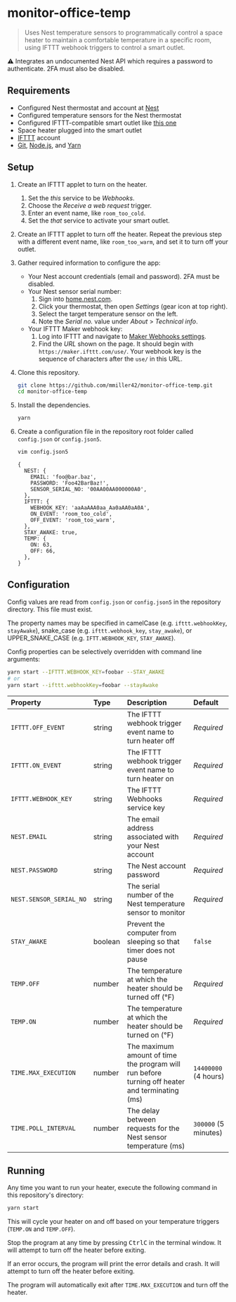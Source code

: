 # monitor-office-temp

> Uses Nest temperature sensors to programmatically control a space heater to maintain a comfortable temperature in a specific room, using IFTTT webhook triggers to control a smart outlet.

⚠️ Integrates an undocumented Nest API which requires a password to authenticate. 2FA must also be disabled.

## Requirements

* Configured Nest thermostat and account at [Nest](https://home.nest.com/)
* Configured temperature sensors for the Nest thermostat
* Configured IFTTT-compatible smart outlet like [this one](https://www.amazon.com/gp/product/B07CVFD2KC/)
* Space heater plugged into the smart outlet
* [IFTTT](https://ifttt.com/) account
* [Git](https://git-scm.com/), [Node.js](https://nodejs.org/), and [Yarn](https://yarnpkg.com/)

## Setup

1. Create an IFTTT applet to turn on the heater.

   1. Set the *this* service to be *Webhooks*.
   1. Choose the *Receive a web request* trigger.
   1. Enter an event name, like `room_too_cold`.
   1. Set the *that* service to activate your smart outlet.

1. Create an IFTTT applet to turn off the heater. Repeat the previous step with a different event name, like `room_too_warm`, and set it to turn off your outlet.

1. Gather required information to configure the app:

    * Your Nest account credentials (email and password). 2FA must be disabled.
    * Your Nest sensor serial number:
        1. Sign into [home.nest.com](https://home.nest.com/).
        1. Click your thermostat, then open *Settings* (gear icon at top right).
        1. Select the target temperature sensor on the left.
        1. Note the *Serial no.* value under *About* &gt; *Technical info*.
    * Your IFTTT Maker webhook key:
        1. Log into IFTTT and navigate to [Maker Webhooks settings](https://ifttt.com/services/maker_webhooks/settings).
        1. Find the *URL* shown on the page. It should begin with `https://maker.ifttt.com/use/`. Your webhook key is the sequence of characters after the `use/` in this URL.

1. Clone this repository.

    ```sh
    git clone https://github.com/mmiller42/monitor-office-temp.git
    cd monitor-office-temp
    ```

1. Install the dependencies.

    ```sh
    yarn
    ```

1. Create a configuration file in the repository root folder called `config.json` or `config.json5`.

    ```sh
    vim config.json5
    ```

    ```json5
    {
      NEST: {
        EMAIL: 'foo@bar.baz',
        PASSWORD: 'Foo42BarBaz!',
        SENSOR_SERIAL_NO: '00AA00AA000000A0',
      },
      IFTTT: {
        WEBHOOK_KEY: 'aaAaAAA0aa_Aa0aAA0aA0A',
        ON_EVENT: 'room_too_cold',
        OFF_EVENT: 'room_too_warm',
      },
      STAY_AWAKE: true,
      TEMP: {
        ON: 63,
        OFF: 66,
      },
    }
    ```

## Configuration

Config values are read from `config.json` or `config.json5` in the repository directory. This file must exist.

The property names may be specified in camelCase (e.g. `ifttt.webhookKey`, `stayAwake`), snake_case (e.g. `ifttt.webhook_key`, `stay_awake`), or UPPER_SNAKE_CASE (e.g. `IFTT.WEBHOOK_KEY`, `STAY_AWAKE`).

Config properties can be selectively overridden with command line arguments:

```sh
yarn start --IFTTT.WEBHOOK_KEY=foobar --STAY_AWAKE
# or
yarn start --ifttt.webhookKey=foobar --stayAwake
```

|Property|Type|Description|Default|
|:-------|:---|:----------|:------|
|`IFTTT.OFF_EVENT`|string|The IFTTT webhook trigger event name to turn heater off|*Required*|
|`IFTTT.ON_EVENT`|string|The IFTTT webhook trigger event name to turn heater on|*Required*|
|`IFTTT.WEBHOOK_KEY`|string|The IFTTT Webhooks service key|*Required*|
|`NEST.EMAIL`|string|The email address associated with your Nest account|*Required*|
|`NEST.PASSWORD`|string|The Nest account password|*Required*|
|`NEST.SENSOR_SERIAL_NO`|string|The serial number of the Nest temperature sensor to monitor|*Required*|
|`STAY_AWAKE`|boolean|Prevent the computer from sleeping so that timer does not pause|`false`|
|`TEMP.OFF`|number|The temperature at which the heater should be turned off (°F)|*Required*|
|`TEMP.ON`|number|The temperature at which the heater should be turned on (°F)|*Required*|
|`TIME.MAX_EXECUTION`|number|The maximum amount of time the program will run before turning off heater and terminating (ms)|`14400000` (4 hours)|
|`TIME.POLL_INTERVAL`|number|The delay between requests for the Nest sensor temperature (ms)|`300000` (5 minutes)|

## Running

Any time you want to run your heater, execute the following command in this repository's directory:

```sh
yarn start
```

This will cycle your heater on and off based on your temperature triggers (`TEMP.ON` and `TEMP.OFF`).

Stop the program at any time by pressing <kbd>Ctrl</kbd><kbd>C</kbd> in the terminal window. It will attempt to turn off the heater before exiting.

If an error occurs, the program will print the error details and crash. It will attempt to turn off the heater before exiting.

The program will automatically exit after `TIME.MAX_EXECUTION` and turn off the heater.
